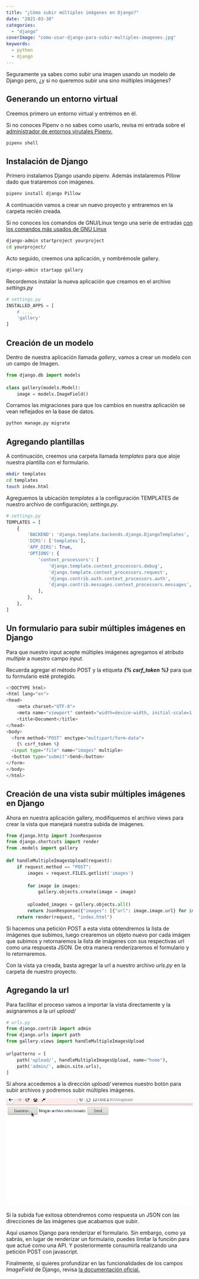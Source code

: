 ```yaml
---
title: "¿Cómo subir múltiples imágenes en Django?"
date: "2021-03-30"
categories: 
  - "django"
coverImage: "como-usar-django-para-subir-multiples-imagenes.jpg"
keywords:
  - python
  - django
---
```


Seguramente ya sabes como subir una imagen usando un modelo de Django pero, ¿y si no queremos subir una sino múltiples imágenes?

## Generando un entorno virtual

Creemos primero un entorno virtual y entrémos en él.

Si no conoces Pipenv o no sabes como usarlo, revisa mi entrada sobre el [administrador de entornos virutales Pipenv.](https://coffeebytes.dev/pipenv-el-administrador-de-entornos-virtuales-que-no-conoces/)

```bash
pipenv shell
```

## Instalación de Django

Primero instalamos Django usando pipenv. Además instalaremos Pillow dado que trataremos con imágenes.

```bash
pipenv install django Pillow
```

A continuación vamos a crear un nuevo proyecto y entraremos en la carpeta recién creada.

Si no conoces los comandos de GNU/Linux tengo una serie de entradas [con los comandos más usados de GNU Linux](https://coffeebytes.dev/comandos-de-gnu-linux-basicos-que-deberias-conocer/)

```bash
django-admin startproject yourproject
cd yourproject/
```

Acto seguido, creemos una aplicación, y nombrémosle gallery.

```bash
django-admin startapp gallery
```

Recordemos instalar la nueva aplicación que creamos en el archivo _settings.py_

```python
# settings.py
INSTALLED_APPS = [
    # ...,
    'gallery'
]
```

## Creación de un modelo

Dentro de nuestra aplicación llamada _gallery_, vamos a crear un modelo con un campo de Imagen.

```python
from django.db import models

class gallery(models.Model):
    image = models.ImageField()
```

Corramos las migraciones para que los cambios en nuestra aplicación se vean reflejados en la base de datos.

```bash
python manage.py migrate
```

## Agregando plantillas

A continuación, creemos una carpeta llamada _templates_ para que aloje nuestra plantilla con el formulario.

```bash
mkdir templates
cd templates
touch index.html
```

Agreguemos la ubicación _templates_ a la configuración TEMPLATES de nuestro archivo de configuración; _settings.py_.

```python
# settings.py
TEMPLATES = [
    {
        'BACKEND': 'django.template.backends.django.DjangoTemplates',
        'DIRS': ['templates'],
        'APP_DIRS': True,
        'OPTIONS': {
            'context_processors': [
                'django.template.context_processors.debug',
                'django.template.context_processors.request',
                'django.contrib.auth.context_processors.auth',
                'django.contrib.messages.context_processors.messages',
            ],
        },
    },
]
```

## Un formulario para subir múltiples imágenes en Django

Para que nuestro input acepte múltiples imágenes agregamos el atributo _multiple_ a nuestro campo _input_.

Recuerda agregar el método POST y la etiqueta **_{% csrf\_token %}_** para que tu formulario esté protegido.

```python
<!DOCTYPE html>
<html lang="en">
<head>
    <meta charset="UTF-8">
    <meta name="viewport" content="width=device-width, initial-scale=1.0">
    <title>Document</title>
</head>
<body>
  <form method="POST" enctype="multipart/form-data">
    {% csrf_token %}
  <input type="file" name="images" multiple>
  <button type="submit">Send</button>
</form>    
</body>
</html>
```

## Creación de una vista subir múltiples imágenes en Django

Ahora en nuestra aplicación gallery, modifiquemos el archivo views para crear la vista que manejará nuestra subida de imágenes.

```python
from django.http import JsonResponse
from django.shortcuts import render
from .models import gallery

def handleMultipleImagesUpload(request):
    if request.method == "POST":
        images = request.FILES.getlist('images')

        for image in images:
            gallery.objects.create(image = image)

        uploaded_images = gallery.objects.all()
        return JsonResponse({"images": [{"url": image.image.url} for image in uploaded_images]})
    return render(request, "index.html")
```

Si hacemos una petición POST a esta vista obtendremos la lista de imágenes que subimos, luego crearemos un objeto nuevo por cada imágen que subimos y retornaremos la lista de imágenes con sus respectivas url como una respuesta JSON. De otra manera renderizaremos el formulario y lo retornaremos.

Con la vista ya creada, basta agregar la url a nuestro archivo _urls.py_ en la carpeta de nuestro proyecto.

## Agregando la url

Para facilitar el proceso vamos a importar la vista directamente y la asignaremos a la url _upload/_

```python
# urls.py
from django.contrib import admin
from django.urls import path
from gallery.views import handleMultipleImagesUpload

urlpatterns = [
    path('upload/', handleMultipleImagesUpload, name="home"),
    path('admin/', admin.site.urls),
]
```

Sí ahora accedemos a la dirección _upload/_ veremos nuestro botón para subir archivos y podremos subir múltiples imágenes.

![](images/subida-multiple-de-imagenes.gif)

Si la subida fue exitosa obtendremos como respuesta un JSON con las direcciones de las imágenes que acabamos que subir.

Aquí usamos Django para renderizar el formulario. Sin embargo, como ya sabrás, en lugar de renderizar un formulario, puedes limitar la función para que actué como una API. Y posteriormente consumirla realizando una petición POST con javascript.

Finalmente, si quieres profundizar en las funcionalidades de los campos _ImageField_ de Django, revisa [la documentación oficial.](https://docs.djangoproject.com/en/3.1/ref/models/fields/)
